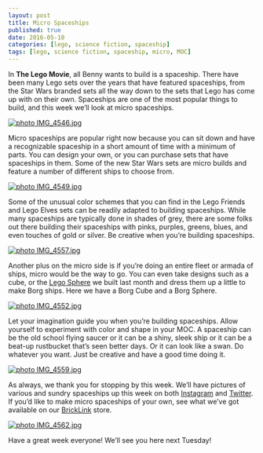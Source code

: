 ```yaml
---
layout: post
title: Micro Spaceships
published: true
date: 2016-05-10
categories: [lego, science fiction, spaceship]
tags: [lego, science fiction, spaceship, micro, MOC]
---
```


In **The Lego Movie**, all Benny wants to build is a spaceship.  There have been many Lego sets over the years that have featured spaceships, from the Star Wars branded sets all the way down to the sets that Lego has come up with on their own.  Spaceships are one of the most popular things to build, and this week we’ll look at micro spaceships.

<a href="http://s63.photobucket.com/user/anellas/media/IMG_4546.jpg.html" target="_blank"><img src="http://i63.photobucket.com/albums/h144/anellas/IMG_4546.jpg" border="0" alt=" photo IMG_4546.jpg"/></a>

Micro spaceships are popular right now because you can sit down and have a recognizable spaceship in a short amount of time with a minimum of parts.  You can design your own, or you can purchase sets that have spaceships in them.  Some of the new Star Wars sets are micro builds and feature a number of different ships to choose from.  

<a href="http://s63.photobucket.com/user/anellas/media/IMG_4549.jpg.html" target="_blank"><img src="http://i63.photobucket.com/albums/h144/anellas/IMG_4549.jpg" border="0" alt=" photo IMG_4549.jpg"/></a>

Some of the unusual color schemes that you can find in the Lego Friends and Lego Elves sets can be readily adapted to building spaceships.  While many spaceships are typically done in shades of grey, there are some folks out there building their spaceships with pinks, purples, greens, blues, and even touches of gold or silver.  Be creative when you’re building spaceships.  

<a href="http://s63.photobucket.com/user/anellas/media/IMG_4557.jpg.html" target="_blank"><img src="http://i63.photobucket.com/albums/h144/anellas/IMG_4557.jpg" border="0" alt=" photo IMG_4557.jpg"/></a>

Another plus on the micro side is if you’re doing an entire fleet or armada of ships, micro would be the way to go.  You can even take designs such as a cube, or the [Lego Sphere]( http://adobebrick.xyz/2016/04/19/how-to-build-a-lego-sphere/) we built last month and dress them up a little to make Borg ships.  Here we have a Borg Cube and a Borg Sphere.

<a href="http://s63.photobucket.com/user/anellas/media/IMG_4552.jpg.html" target="_blank"><img src="http://i63.photobucket.com/albums/h144/anellas/IMG_4552.jpg" border="0" alt=" photo IMG_4552.jpg"/></a>

Let your imagination guide you when you’re building spaceships.  Allow yourself to experiment with color and shape in your MOC.  A spaceship can be the old school flying saucer or it can be a shiny, sleek ship or it can be a beat-up rustbucket that’s seen better days.  Or it can look like a swan.  Do whatever you want.  Just be creative and have a good time doing it.

<a href="http://s63.photobucket.com/user/anellas/media/IMG_4559.jpg.html" target="_blank"><img src="http://i63.photobucket.com/albums/h144/anellas/IMG_4559.jpg" border="0" alt=" photo IMG_4559.jpg"/></a>

As always, we thank you for stopping by this week.  We’ll have pictures of various and sundry spaceships up this week on both  [Instagram]( https://www.instagram.com/adobe_brick/) and [Twitter]( https://twitter.com/AdobeBrick ).  If you’d like to make micro spaceships of your own, see what we’ve got available on our [BrickLink]( http://www.bricklink.com/store.asp?p=AdobeBrick) store.

<a href="http://s63.photobucket.com/user/anellas/media/IMG_4562.jpg.html" target="_blank"><img src="http://i63.photobucket.com/albums/h144/anellas/IMG_4562.jpg" border="0" alt=" photo IMG_4562.jpg"/></a>

Have a great week everyone!  We’ll see you here next Tuesday!
